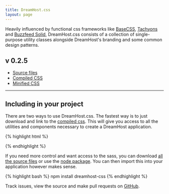 ```yaml
---
title: DreamHost.css
layout: page
---
```


<div class="u-clearfix m-bottom-2">
	<div class="g-3_4__m">
		<p class="t-4">Heavily influenced by functional css frameworks like <a href="http://basscss.com/">BaseCSS</a>, <a href="http://tachyons.io">Tachyons</a> and <a href="http://solid.buzzfeed.com">Buzzfeed Solid</a>, DreamHost.css consists of a collection of single-purpose utility classes alongside DreamHost's branding and some common design patterns.</p>
	</div>
	<div class="g-1_4__m p bg-c-g200">
		<h2>v 0.2.5</h2>
		<ul class="List List--small-bold">
			<li><a href="https://github.com/dreamhost/dreamhost.css/tree/master/framework">Source files</a></li> <!-- this should be a github release -->
			<li><a href="https://github.com/dreamhost/dreamhost.css/blob/master/framework/dist/latest/dreamhost.css">Compiled CSS</a></li>
			<li><a href="https://github.com/dreamhost/dreamhost.css/blob/master/framework/dist/latest/dreamhost.min.css">Minified CSS</a></li>
		</ul>
	</div>
</div>

<hr />

<h2>Including in your project</h2>
<p>There are two ways to use DreamHost.css. The fastest way is to just download and link to the <a href="https://github.com/dreamhost/dreamhost.css/blob/master/framework/dist/latest/dreamhost.css">compiled css</a>. This will give you access to all the utilities and components necessary to create a DreamHost application.</p>

{% highlight html %}
<link rel="stylesheet" type="text/css" href="dreamhost.min.css">
{% endhighlight %}

<p>If you need more control and want access to the sass, you can download <a href="#">all the source files</a> or use the <a href="http://npmjs.com/package/dreamhost-css">node package</a>. You can then import this into your application however makes sense.</p>

{% highlight bash %}
npm install dreamhost-css
{% endhighlight %}

<p class="m-bottom-0 t-style-italic">Track issues, view the source and make pull requests on <a href="https://github.com/dreamhost/dreamhost.css">GitHub</a>.</p>

